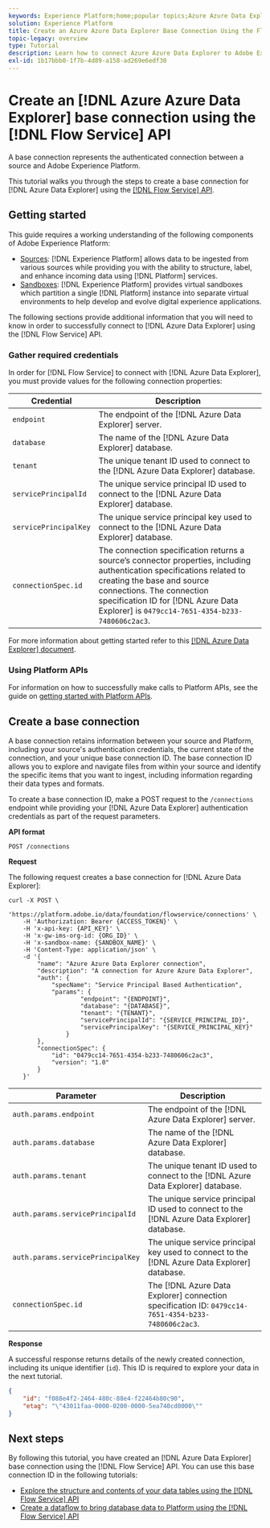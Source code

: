 ```yaml
---
keywords: Experience Platform;home;popular topics;Azure Azure Data Explorer;Azure Data Explorer;Azure Data Explorer
solution: Experience Platform
title: Create an Azure Azure Data Explorer Base Connection Using the Flow Service API
topic-legacy: overview
type: Tutorial
description: Learn how to connect Azure Azure Data Explorer to Adobe Experience Platform using the Flow Service API.
exl-id: 1b17bbb0-1f7b-4d89-a158-ad269e6edf30
---
```

# Create an [!DNL Azure Azure Data Explorer] base connection using the [!DNL Flow Service] API

A base connection represents the authenticated connection between a source and Adobe Experience Platform.

This tutorial walks you through the steps to create a base connection for [!DNL Azure Data Explorer] using the [[!DNL Flow Service] API](https://www.adobe.io/experience-platform-apis/references/flow-service/).


## Getting started

This guide requires a working understanding of the following components of Adobe Experience Platform:

* [Sources](../../../../home.md): [!DNL Experience Platform] allows data to be ingested from various sources while providing you with the ability to structure, label, and enhance incoming data using [!DNL Platform] services.
* [Sandboxes](../../../../../sandboxes/home.md): [!DNL Experience Platform] provides virtual sandboxes which partition a single [!DNL Platform] instance into separate virtual environments to help develop and evolve digital experience applications.

The following sections provide additional information that you will need to know in order to successfully connect to [!DNL Azure Data Explorer] using the [!DNL Flow Service] API.

### Gather required credentials

In order for [!DNL Flow Service] to connect with [!DNL Azure Data Explorer], you must provide values for the following connection properties:

| Credential | Description |
| ---------- | ----------- |
| `endpoint` | The endpoint of the [!DNL Azure Data Explorer] server. |
| `database` | The name of the [!DNL Azure Data Explorer] database. |
| `tenant` | The unique tenant ID used to connect to the [!DNL Azure Data Explorer] database. |
| `servicePrincipalId` | The unique service principal ID used to connect to the [!DNL Azure Data Explorer] database. |
| `servicePrincipalKey` | The unique service principal key used to connect to the [!DNL Azure Data Explorer] database. |
| `connectionSpec.id` | The connection specification returns a source’s connector properties, including authentication specifications related to creating the base and source connections. The connection specification ID for [!DNL Azure Data Explorer] is `0479cc14-7651-4354-b233-7480606c2ac3`. |

For more information about getting started refer to this [[!DNL Azure Data Explorer] document](https://docs.microsoft.com/en-us/azure/data-explorer/kusto/management/access-control/how-to-authenticate-with-aad).

### Using Platform APIs

For information on how to successfully make calls to Platform APIs, see the guide on [getting started with Platform APIs](../../../../../landing/api-guide.md).

## Create a base connection

A base connection retains information between your source and Platform, including your source's authentication credentials, the current state of the connection, and your unique base connection ID. The base connection ID allows you to explore and navigate files from within your source and identify the specific items that you want to ingest, including information regarding their data types and formats.

To create a base connection ID, make a POST request to the `/connections` endpoint while providing your [!DNL Azure Data Explorer] authentication credentials as part of the request parameters.

**API format**

```https
POST /connections
```

**Request**

The following request creates a base connection for [!DNL Azure Data Explorer]:

```shell
curl -X POST \
    'https://platform.adobe.io/data/foundation/flowservice/connections' \
    -H 'Authorization: Bearer {ACCESS_TOKEN}' \
    -H 'x-api-key: {API_KEY}' \
    -H 'x-gw-ims-org-id: {ORG_ID}' \
    -H 'x-sandbox-name: {SANDBOX_NAME}' \
    -H 'Content-Type: application/json' \
    -d '{
        "name": "Azure Azure Data Explorer connection",
        "description": "A connection for Azure Azure Data Explorer",
        "auth": {
            "specName": "Service Principal Based Authentication",
            "params": {
                    "endpoint": "{ENDPOINT}",
                    "database": "{DATABASE}",
                    "tenant": "{TENANT}",
                    "servicePrincipalId": "{SERVICE_PRINCIPAL_ID}",
                    "servicePrincipalKey": "{SERVICE_PRINCIPAL_KEY}"
                }
        },
        "connectionSpec": {
            "id": "0479cc14-7651-4354-b233-7480606c2ac3",
            "version": "1.0"
        }
    }'
```

| Parameter | Description |
| --------- | ----------- |
| `auth.params.endpoint` | The endpoint of the [!DNL Azure Data Explorer] server. |
| `auth.params.database` | The name of the [!DNL Azure Data Explorer] database. |
| `auth.params.tenant` | The unique tenant ID used to connect to the [!DNL Azure Data Explorer] database. |
| `auth.params.servicePrincipalId` | The unique service principal ID used to connect to the [!DNL Azure Data Explorer] database. |
| `auth.params.servicePrincipalKey` | The unique service principal key used to connect to the [!DNL Azure Data Explorer] database. |
| `connectionSpec.id` | The [!DNL Azure Data Explorer] connection specification ID: `0479cc14-7651-4354-b233-7480606c2ac3`. |

**Response**

A successful response returns details of the newly created connection, including its unique identifier (`id`). This ID is required to explore your data in the next tutorial.

```json
{
    "id": "f088e4f2-2464-480c-88e4-f22464b80c90",
    "etag": "\"43011faa-0000-0200-0000-5ea740cd0000\""
}
```

## Next steps

By following this tutorial, you have created an [!DNL Azure Data Explorer] base connection using the [!DNL Flow Service] API. You can use this base connection ID in the following tutorials:

* [Explore the structure and contents of your data tables using the [!DNL Flow Service] API](../../explore/tabular.md)
* [Create a dataflow to bring database data to Platform using the [!DNL Flow Service] API](../../collect/database-nosql.md)
